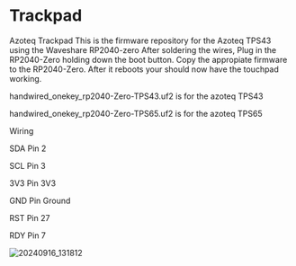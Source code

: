 # Trackpad
Azoteq Trackpad
This is the firmware repository for the Azoteq TPS43 using the Waveshare RP2040-zero
After soldering the wires, Plug in the RP2040-Zero holding down the boot button.
Copy the appropiate firmware to the RP2040-Zero. After it reboots your should now have the touchpad working.

handwired_onekey_rp2040-Zero-TPS43.uf2 is for the azoteq TPS43

handwired_onekey_rp2040-Zero-TPS65.uf2 is for the azoteq TPS65

Wiring

SDA  Pin 2

SCL  Pin 3

3V3  Pin 3V3

GND  Pin Ground

RST  Pin 27

RDY  Pin 7

![20240916_131812](https://github.com/user-attachments/assets/e6358aa4-0afc-487e-a3cf-e1757ad2806d)


